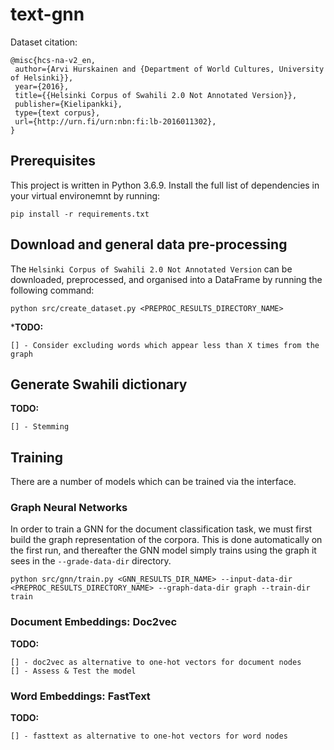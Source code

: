 # text-gnn

Dataset citation:
```
@misc{hcs-na-v2_en,
 author={Arvi Hurskainen and {Department of World Cultures, University of Helsinki}},
 year={2016},
 title={{Helsinki Corpus of Swahili 2.0 Not Annotated Version}},
 publisher={Kielipankki},
 type={text corpus},
 url={http://urn.fi/urn:nbn:fi:lb-2016011302},
}
```

## Prerequisites
This project is written in Python 3.6.9. Install the full list of dependencies in your virtual environemnt by running:
```code
pip install -r requirements.txt
```

## Download and general data pre-processing
The `Helsinki Corpus of Swahili 2.0 Not Annotated Version` can be downloaded, preprocessed, and organised into a DataFrame by running the following command:

```code
python src/create_dataset.py <PREPROC_RESULTS_DIRECTORY_NAME>
```

***TODO:**
```
[] - Consider excluding words which appear less than X times from the graph
```

## Generate Swahili dictionary
**TODO:**
```
[] - Stemming
```

## Training
There are a number of models which can be trained via the interface.

### Graph Neural Networks
In order to train a GNN for the document classification task, we must first build the graph representation of the corpora. This is done automatically on the first run, and thereafter the GNN model simply trains using the graph it sees in the `--grade-data-dir` directory.
```code
python src/gnn/train.py <GNN_RESULTS_DIR_NAME> --input-data-dir <PREPROC_RESULTS_DIRECTORY_NAME> --graph-data-dir graph --train-dir train
```

### Document Embeddings: Doc2vec
**TODO:**
```
[] - doc2vec as alternative to one-hot vectors for document nodes
[] - Assess & Test the model
```

### Word Embeddings: FastText
**TODO:**
```
[] - fasttext as alternative to one-hot vectors for word nodes
```